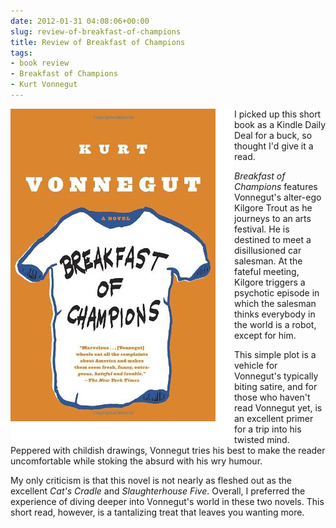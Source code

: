 ```yaml
---
date: 2012-01-31 04:08:06+00:00
slug: review-of-breakfast-of-champions
title: Review of Breakfast of Champions
tags:
- book review
- Breakfast of Champions
- Kurt Vonnegut
---
```


<img align="left" src="/images/tumblr_lybjoqcA111qfn08u.jpg">

I picked up this short book as a Kindle Daily Deal for a buck, so thought I'd give it a read.




_Breakfast of Champions_ features Vonnegut's alter-ego Kilgore Trout as he journeys to an arts festival. He is destined to meet a disillusioned car salesman. At the fateful meeting, Kilgore triggers a psychotic episode in which the salesman thinks everybody in the world is a robot, except for him.




This simple plot is a vehicle for Vonnegut's typically biting satire, and for those who haven't read Vonnegut yet, is an excellent primer for a trip into his twisted mind. Peppered with childish drawings, Vonnegut tries his best to make the reader uncomfortable while stoking the absurd with his wry humour.




My only criticism is that this novel is not nearly as fleshed out as the excellent _Cat's Cradle_ and _Slaughterhouse Five_. Overall, I preferred the experience of diving deeper into Vonnegut's world in these two novels. This short read, however, is a tantalizing treat that leaves you wanting more.
